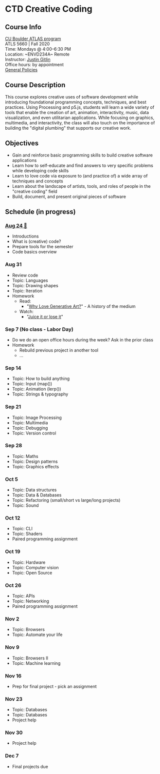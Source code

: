 # CTD Creative Coding

## Course Info

[CU Boulder ATLAS program](https://www.colorado.edu/atlas/academics/graduate/ms-technology-media-society) <br>
ATLS 5660 | Fall 2020 <br>
Time: Mondays @ 4:00–6:30 PM <br>
Location: ~ENVD234A~ Remote <br>
Instructor: [Justin Gitlin](https://cacheflowe.com) <br>
Office hours: by appointment <br>
[General Policies](./docs/policies.md)

## Course Description

This course explores creative uses of software development while introducing foundational programming concepts, techniques, and best practices. Using Processing and p5.js, students will learn a wide variety of tools that enable the creation of art, animation, interactivity, music, data visualization, and even utilitarian applications. While focusing on graphics, multimedia, and interactivity, the class will also touch on the importance of building the "digital plumbing" that supports our creative work.

## Objectives

* Gain and reinforce basic programming skills to build creative software applications
* Learn how to self-educate and find answers to very specific problems while developing code skills
* Learn to love code via exposure to (and practice of) a wide array of techniques and concepts
* Learn about the landscape of artists, tools, and roles of people in the "creative coding" field
* Build, document, and present original pieces of software




## Schedule (in progress)

### [Aug 24 🔗](./classes/2020-08-24-Aug-24.md)

* Introductions
* What is (creative) code?
* Prepare tools for the semester
* Code basics overview

### Aug 31

* Review code
* Topic: Languages
* Topic: Drawing shapes
* Topic: Iteration
* Homework
  * Read:
    * "[Why Love Generative Art?](https://www.artnome.com/news/2018/8/8/why-love-generative-art)" - A history of the medium
  * Watch:
    * "[Juice it or lose it](https://www.youtube.com/watch?v=Fy0aCDmgnxg)"

### Sep 7 (No class - Labor Day)
* Do we do an open office hours during the week? Ask in the prior class
* Homework
  * Rebuild previous project in another tool
  * ...

### Sep 14
* Topic: How to build anything
* Topic: Input (map())
* Topic: Animation (lerp())
* Topic: Strings & typography

### Sep 21
* Topic: Image Processing
* Topic: Multimedia
* Topic: Debugging
* Topic: Version control

### Sep 28
* Topic: Maths
* Topic: Design patterns
* Topic: Graphics effects

### Oct 5
* Topic: Data structures
* Topic: Data & Databases
* Topic: Refactoring (small/short vs large/long projects)
* Topic: Sound

### Oct 12
* Topic: CLI
* Topic: Shaders
* Paired programming assignment

### Oct 19
* Topic: Hardware
* Topic: Computer vision
* Topic: Open Source

### Oct 26
* Topic: APIs
* Topic: Networking
* Paired programming assignment

### Nov 2
* Topic: Browsers
* Topic: Automate your life

### Nov 9
* Topic: Browsers II
* Topic: Machine learning

### Nov 16
* Prep for final project - pick an assignment

### Nov 23
* Topic: Databases
* Topic: Databases
* Project help

### Nov 30
* Project help

### Dec 7
* Final projects due
